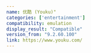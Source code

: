 ```yaml
---
name: 优酷 (Youku)"
categories: ['entertainment']
compatibility: emulation
display_result: "Compatible"
version_from: "9.2.60.100"
link: https://www.youku.com/
---
```

